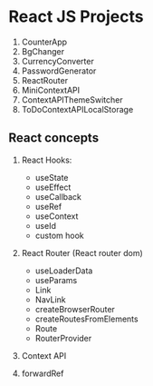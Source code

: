 # React JS Projects

1. CounterApp
2. BgChanger
3. CurrencyConverter
4. PasswordGenerator
5. ReactRouter
6. MiniContextAPI
7. ContextAPIThemeSwitcher
8. ToDoContextAPILocalStorage

## React concepts

1. React Hooks:

   - useState
   - useEffect
   - useCallback
   - useRef
   - useContext
   - useId
   - custom hook

2. React Router (React router dom)

   - useLoaderData
   - useParams
   - Link
   - NavLink
   - createBrowserRouter
   - createRoutesFromElements
   - Route
   - RouterProvider

3. Context API

4. forwardRef
